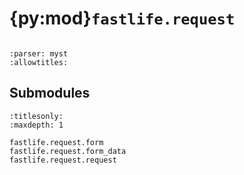 # {py:mod}`fastlife.request`

```{py:module} fastlife.request
```

```{autodoc2-docstring} fastlife.request
:parser: myst
:allowtitles:
```

## Submodules

```{toctree}
:titlesonly:
:maxdepth: 1

fastlife.request.form
fastlife.request.form_data
fastlife.request.request
```

